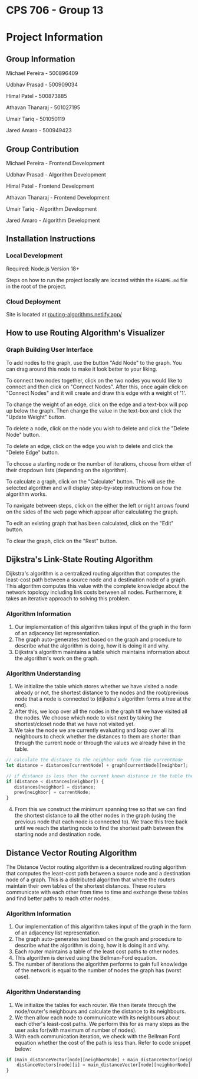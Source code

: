 # CPS 706 - Group 13

# Project Information

## Group Information 

Michael Pereira - 500896409

Udbhav Prasad - 500909034

Himal Patel - 500873885

Athavan Thanaraj - 501027195

Umair Tariq - 501050119

Jared Amaro - 500949423

## Group Contribution

Michael Pereira - Frontend Development

Udbhav Prasad - Algorithm Development

Himal Patel - Frontend Development

Athavan Thanaraj - Frontend Development

Umair Tariq - Algorithm Development

Jared Amaro - Algorithm Development

## Installation Instructions

### Local Development

Required: Node.js Version 18+

Steps on how to run the project locally are located within the `README.md` file in the root of the project.

### Cloud Deployment

Site is located at <a href="https://routing-algorithms.netlify.app/">routing-algorithms.netlify.app/</a>

## How to use Routing Algorithm's Visualizer

### Graph Building User Interface

To add nodes to the graph, use the button "Add Node" to the graph. You can drag around this node to make it look 
better to your liking.

To connect two nodes together,  click on the two nodes you would like to connect and then click on "Connect Nodes". After 
this, once again click on "Connect Nodes" and it will create and draw this edge with a weight of '1'. 

To change the weight of an edge, click on the edge and a text-box will pop up below the graph. Then change the value 
in the text-box and click the "Update Weight" button.

To delete a node, click on the node you wish to delete and click the "Delete Node" button.

To delete an edge, click on the edge you wish to delete and click the "Delete Edge" button.

To choose a starting node or the number of iterations, choose from either of their dropdown lists (depending on the algorithm).

To calculate a graph, click on the "Calculate" button. This will use the selected algorithm and will display step-by-step instructions on how the algorithm works.

To navigate between steps, click on the either the left or right arrows found on the sides of the web page which appear after calculating the graph.

To edit an existing graph that has been calculated, click on the "Edit" button.

To clear the graph, click on the "Rest" button.

## Dijkstra's Link-State Routing Algorithm

Dijkstra's algorithm is a centralized routing algorithm that computes the least-cost path between a source node and a 
destination node of a graph. This algorithm computes this value with the complete knowledge about the network 
topology including link costs between all nodes. Furthermore, it takes an iterative approach to solving this 
problem.

### Algorithm Information

1. Our implementation of this algorithm takes input of the graph in the form of an adjacency list representation.
2. The graph auto-generates text based on the graph and procedure to describe what the algorithm is doing, how it is 
doing it and why.
3. Dijkstra's algorithm maintains a table which maintains information about the algorithm's work on the graph. 

### Algorithm Understanding

1. We initialize the table which stores whether we have visited a node already or not, the shortest distance to the 
nodes and the root/previous node that a node is connected to (dijkstra's algorithm forms a tree at the end).
2. After this, we loop over all the nodes in the graph till we have visited all the nodes. We choose which node to 
visit next by taking the shortest/closet node that we have not visited yet.
3. We take the node we are currently evaluating and loop over all its neighbours to check whether the distances
to them are shorter than through the current node or through the values we already have in the table.

```javascript
// calculate the distance to the neighbor node from the currentNode
let distance = distances[currentNode] + graph[currentNode][neighbor];

// if distance is less than the current known distance in the table then update the distance
if (distance < distances[neighbor]) {
   distances[neighbor] = distance;
   prev[neighbor] = currentNode;
}
```
4. From this we construct the minimum spanning tree so that we can find the shortest distance to all the other 
nodes in the graph (using the previous node that each node is connected to). We trace this tree back until we reach 
the starting node to find the shortest path between the starting node and destination node.

## Distance Vector Routing Algorithm

The Distance Vector routing algorithm is a decentralized routing algorithm that computes the least-cost path between a 
source node and a destination node of a graph. This is a distributed algorithm that where the routers maintain their 
own tables of the shortest distances. These routers communicate with each other from time to time and exchange these 
tables and find better paths to reach other nodes.

### Algorithm Information

1. Our implementation of this algorithm takes input of the graph in the form of an adjacency list representation.
2. The graph auto-generates text based on the graph and procedure to describe what the algorithm is doing, how it is
   doing it and why.
3. Each router maintains a table of the least cost paths to other nodes.
4. This algorithm is derived using the Bellman-Ford equation.
5. The number of iterations the algorithm performs to gain full knowledge of the network is equal to the number of 
nodes the graph has (worst case).

### Algorithm Understanding

1. We initialize the tables for each router. We then iterate through the node/router's neighbours and calculate the 
distance to its neighbours.
2. We then allow each node to communicate with its neighbours about each other's least-cost paths. We perform this for 
as many steps as the user asks for(with maximum of number of nodes).
3. With each communication iteration, we check with the Bellman Ford equation whether the cost of the path is 
less than. Refer to code snippet below:
```javascript
if (main_distanceVector[node][neighborNode] + main_distanceVector[neighborNode][i] < main_distanceVector[node][i]) {
    distanceVectors[node][i] = main_distanceVector[node][neighborNode] + main_distanceVector[neighborNode][i];
}
```
